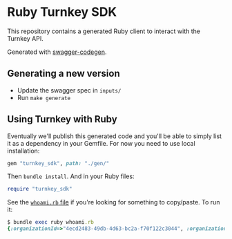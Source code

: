 # Ruby Turnkey SDK

This repository contains a generated Ruby client to interact with the Turnkey API.

Generated with [swagger-codegen](https://github.com/swagger-api/swagger-codegen).

## Generating a new version

* Update the swagger spec in `inputs/`
* Run `make generate`

## Using Turnkey with Ruby

Eventually we'll publish this generated code and you'll be able to simply list it as a dependency in your Gemfile. For now you need to use local installation:

```rb
gem "turnkey_sdk", path: "./gen/"
```

Then `bundle install`. And in your Ruby files:

```rb
require "turnkey_sdk"
```

See the [`whoami.rb` file](./whoami.rb) if you're looking for something to copy/paste. To run it:

```ruby
$ bundle exec ruby whoami.rb
{:organizationId=>"4ecd2483-49db-4d63-bc2a-f70f122c3044", :organizationName=>"Ruby", :userId=>"1299d44a-339d-497d-867c-b78c047a8622", :username=>"Root user"}
```
